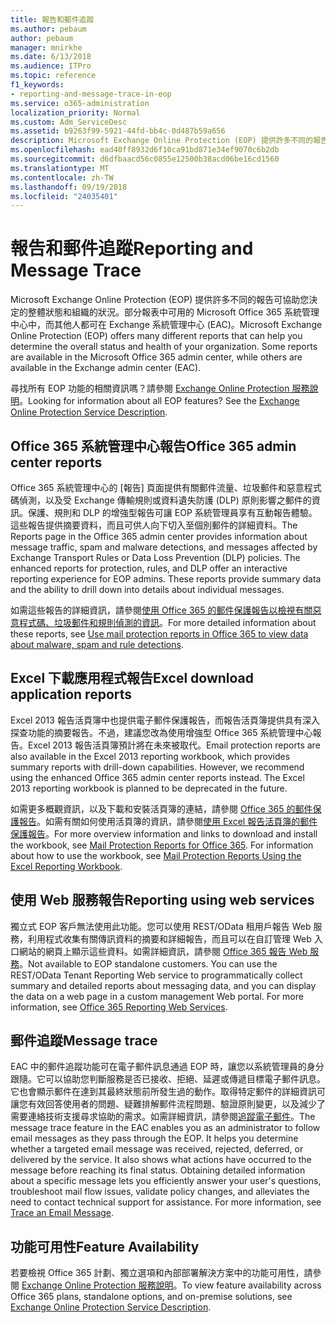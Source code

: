 ```yaml
---
title: 報告和郵件追蹤
ms.author: pebaum
author: pebaum
manager: mnirkhe
ms.date: 6/13/2018
ms.audience: ITPro
ms.topic: reference
f1_keywords:
- reporting-and-message-trace-in-eop
ms.service: o365-administration
localization_priority: Normal
ms.custom: Adm_ServiceDesc
ms.assetid: b9263f99-5921-44fd-bb4c-0d487b59a656
description: Microsoft Exchange Online Protection (EOP) 提供許多不同的報告可協助您決定的整體狀態和組織的狀況。部分報表中可用的 Microsoft Office 365 系統管理中心中，而其他人都可在 Exchange 系統管理中心 (EAC)。
ms.openlocfilehash: ead40ff8932d6f10ca91bd871e34ef9070c6b2db
ms.sourcegitcommit: d6dfbaacd56c0855e12500b38acd06be16cd1560
ms.translationtype: MT
ms.contentlocale: zh-TW
ms.lasthandoff: 09/19/2018
ms.locfileid: "24035401"
---
```

# <a name="reporting-and-message-trace"></a><span data-ttu-id="5d0fc-104">報告和郵件追蹤</span><span class="sxs-lookup"><span data-stu-id="5d0fc-104">Reporting and Message Trace</span></span>

<span data-ttu-id="5d0fc-p102">Microsoft Exchange Online Protection (EOP) 提供許多不同的報告可協助您決定的整體狀態和組織的狀況。部分報表中可用的 Microsoft Office 365 系統管理中心中，而其他人都可在 Exchange 系統管理中心 (EAC)。</span><span class="sxs-lookup"><span data-stu-id="5d0fc-p102">Microsoft Exchange Online Protection (EOP) offers many different reports that can help you determine the overall status and health of your organization. Some reports are available in the Microsoft Office 365 admin center, while others are available in the Exchange admin center (EAC).</span></span>
  
<span data-ttu-id="5d0fc-p103">尋找所有 EOP 功能的相關資訊嗎？請參閱 [Exchange Online Protection 服務說明](exchange-online-protection-service-description.md)。</span><span class="sxs-lookup"><span data-stu-id="5d0fc-p103">Looking for information about all EOP features? See the [Exchange Online Protection Service Description](exchange-online-protection-service-description.md).</span></span>
  
## <a name="office-365-admin-center-reports"></a><span data-ttu-id="5d0fc-109">Office 365 系統管理中心報告</span><span class="sxs-lookup"><span data-stu-id="5d0fc-109">Office 365 admin center reports</span></span>
<span data-ttu-id="5d0fc-110"><a name="BKMK_office365admincenterreports"> </a></span><span class="sxs-lookup"><span data-stu-id="5d0fc-110"></span></span>

<span data-ttu-id="5d0fc-p104">Office 365 系統管理中心的 [報告] 頁面提供有關郵件流量、垃圾郵件和惡意程式碼偵測，以及受 Exchange 傳輸規則或資料遺失防護 (DLP) 原則影響之郵件的資訊。保護、規則和 DLP 的增強型報告可讓 EOP 系統管理員享有互動報告體驗。這些報告提供摘要資料，而且可供人向下切入至個別郵件的詳細資料。</span><span class="sxs-lookup"><span data-stu-id="5d0fc-p104">The Reports page in the Office 365 admin center provides information about message traffic, spam and malware detections, and messages affected by Exchange Transport Rules or Data Loss Prevention (DLP) policies. The enhanced reports for protection, rules, and DLP offer an interactive reporting experience for EOP admins. These reports provide summary data and the ability to drill down into details about individual messages.</span></span>
  
<span data-ttu-id="5d0fc-114">如需這些報告的詳細資訊，請參閱[使用 Office 365 的郵件保護報告以檢視有關惡意程式碼、垃圾郵件和規則偵測的資訊](https://go.microsoft.com/fwlink/p/?LinkID=401102)。</span><span class="sxs-lookup"><span data-stu-id="5d0fc-114">For more detailed information about these reports, see [Use mail protection reports in Office 365 to view data about malware, spam and rule detections](https://go.microsoft.com/fwlink/p/?LinkID=401102).</span></span>
  
## <a name="excel-download-application-reports"></a><span data-ttu-id="5d0fc-115">Excel 下載應用程式報告</span><span class="sxs-lookup"><span data-stu-id="5d0fc-115">Excel download application reports</span></span>
<span data-ttu-id="5d0fc-116"><a name="BKMK_exceldownloadapplicationreports"> </a></span><span class="sxs-lookup"><span data-stu-id="5d0fc-116"></span></span>

<span data-ttu-id="5d0fc-p105">Excel 2013 報告活頁簿中也提供電子郵件保護報告，而報告活頁簿提供具有深入探查功能的摘要報告。不過，建議您改為使用增強型 Office 365 系統管理中心報告。Excel 2013 報告活頁簿預計將在未來被取代。</span><span class="sxs-lookup"><span data-stu-id="5d0fc-p105">Email protection reports are also available in the Excel 2013 reporting workbook, which provides summary reports with drill-down capabilities. However, we recommend using the enhanced Office 365 admin center reports instead. The Excel 2013 reporting workbook is planned to be deprecated in the future.</span></span> 
  
<span data-ttu-id="5d0fc-p106">如需更多概觀資訊，以及下載和安裝活頁簿的連結，請參閱 [Office 365 的郵件保護報告](https://go.microsoft.com/fwlink/p/?LinkId=271776)。如需有關如何使用活頁簿的資訊，請參閱[使用 Excel 報告活頁簿的郵件保護報告](https://go.microsoft.com/fwlink/p/?LinkId=285211)。</span><span class="sxs-lookup"><span data-stu-id="5d0fc-p106">For more overview information and links to download and install the workbook, see [Mail Protection Reports for Office 365](https://go.microsoft.com/fwlink/p/?LinkId=271776). For information about how to use the workbook, see [Mail Protection Reports Using the Excel Reporting Workbook](https://go.microsoft.com/fwlink/p/?LinkId=285211).</span></span>
  
## <a name="reporting-using-web-services"></a><span data-ttu-id="5d0fc-122">使用 Web 服務報告</span><span class="sxs-lookup"><span data-stu-id="5d0fc-122">Reporting using web services</span></span>
<span data-ttu-id="5d0fc-123"><a name="BKMK_reportingusingwebservices"> </a></span><span class="sxs-lookup"><span data-stu-id="5d0fc-123"></span></span>

<span data-ttu-id="5d0fc-p107">獨立式 EOP 客戶無法使用此功能。您可以使用 REST/OData 租用戶報告 Web 服務，利用程式收集有關傳訊資料的摘要和詳細報告，而且可以在自訂管理 Web 入口網站的網頁上顯示這些資料。如需詳細資訊，請參閱 [Office 365 報告 Web 服務](https://go.microsoft.com/fwlink/?LinkId=279926)。</span><span class="sxs-lookup"><span data-stu-id="5d0fc-p107">Not available to EOP standalone customers. You can use the REST/OData Tenant Reporting Web service to programmatically collect summary and detailed reports about messaging data, and you can display the data on a web page in a custom management Web portal. For more information, see [Office 365 Reporting Web Services](https://go.microsoft.com/fwlink/?LinkId=279926).</span></span>
  
## <a name="message-trace"></a><span data-ttu-id="5d0fc-127">郵件追蹤</span><span class="sxs-lookup"><span data-stu-id="5d0fc-127">Message trace</span></span>
<span data-ttu-id="5d0fc-128"><a name="BKMK_messagetrace"> </a></span><span class="sxs-lookup"><span data-stu-id="5d0fc-128"></span></span>

<span data-ttu-id="5d0fc-p108">EAC 中的郵件追蹤功能可在電子郵件訊息通過 EOP 時，讓您以系統管理員的身分跟隨。它可以協助您判斷服務是否已接收、拒絕、延遲或傳遞目標電子郵件訊息。它也會顯示郵件在達到其最終狀態前所發生過的動作。取得特定郵件的詳細資訊可讓您有效回答使用者的問題、疑難排解郵件流程問題、驗證原則變更，以及減少了需要連絡技術支援尋求協助的需求。如需詳細資訊，請參閱[追蹤電子郵件](https://go.microsoft.com/fwlink/p/?LinkID=282262)。</span><span class="sxs-lookup"><span data-stu-id="5d0fc-p108">The message trace feature in the EAC enables you as an administrator to follow email messages as they pass through the EOP. It helps you determine whether a targeted email message was received, rejected, deferred, or delivered by the service. It also shows what actions have occurred to the message before reaching its final status. Obtaining detailed information about a specific message lets you efficiently answer your user's questions, troubleshoot mail flow issues, validate policy changes, and alleviates the need to contact technical support for assistance. For more information, see [Trace an Email Message](https://go.microsoft.com/fwlink/p/?LinkID=282262).</span></span>
  
## <a name="feature-availability"></a><span data-ttu-id="5d0fc-134">功能可用性</span><span class="sxs-lookup"><span data-stu-id="5d0fc-134">Feature Availability</span></span>
<span data-ttu-id="5d0fc-135"><a name="BKMK_messagetrace"> </a></span><span class="sxs-lookup"><span data-stu-id="5d0fc-135"></span></span>

<span data-ttu-id="5d0fc-136">若要檢視 Office 365 計劃、獨立選項和內部部署解決方案中的功能可用性，請參閱 [Exchange Online Protection 服務說明](exchange-online-protection-service-description.md)。</span><span class="sxs-lookup"><span data-stu-id="5d0fc-136">To view feature availability across Office 365 plans, standalone options, and on-premise solutions, see [Exchange Online Protection Service Description](exchange-online-protection-service-description.md).</span></span>
  

